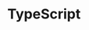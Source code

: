 # TypeScript

<!-- Imaginemos el siguiente código JavaScript, donde accedemos a la propiedad `atlura` del objeto `persona`, la cual no existe. Vemos que JavaScript nos informa de que "puede que la propiedad atlura no exista" y es cuando ejecutamos el código cuando nos damos cuenta de que tenemos un error.

![Objeto en js](images/diferencias/objetojs.png)

![Salida objeto en js](images/diferencias/salidaobjetojs.png)

En TypeScript esto es totalmente distinto, ya que nos informa de antemano de que tenemos un error, no haciendo falta ejecutar el código para darnos cuenta.

![Objeto en ts](images/diferencias/objetots.png) -->
